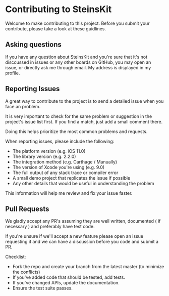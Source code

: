 # Contributing to SteinsKit

Welcome to make contributing to this project. Before you submit your contribute, please take a look at these guidlines.

## Asking questions

If you have any question about SteinsKit and you're sure that it's not disccussed in issues or any other boards on GitHub, you may open an issue, or directly ask me through email. My address is displayed in my profile.

## Reporting Issues

A great way to contribute to the project is to send a detailed issue when you face an problem.

It is very important to check for the same problem or suggestion in the project's issue list first. If you find a match, just add a small comment there. 

Doing this helps prioritize the most common problems and requests.

When reporting issues, please include the following:

- The platform version (e.g. iOS 11.0)
- The library version (e.g. 2.2.0)
- The integration method (e.g. Carthage / Manually)
- The version of Xcode you're using (e.g. 9.0)
- The full output of any stack trace or compiler error
- A small demo project that replicates the issue if possible
- Any other details that would be useful in understanding the problem

This information will help me review and fix your issue faster.

## Pull Requests

We gladly accept any PR's assuming they are well written, documented ( if necessary ) and preferably have test code. 

If you're unsure if we'll accept a new feature please open an issue requesting it and we can have a discussion before you code and submit a PR.

Checklist:
- Fork the repo and create your branch from the latest master (to minimize the conflicts)
- If you've added code that should be tested, add tests.
- If you've changed APIs, update the documentation.
- Ensure the test suite passes.

